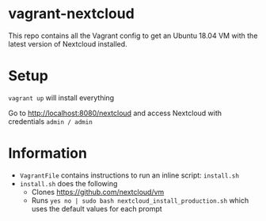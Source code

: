 # vagrant-nextcloud
This repo contains all the Vagrant config to get an Ubuntu 18.04 VM with the latest version of Nextcloud installed.

# Setup

`vagrant up` will install everything

Go to [http://localhost:8080/nextcloud](http://localhost:8080/nextcloud) and access Nextcloud with credentials `admin / admin`

# Information

- `VagrantFile` contains instructions to run an inline script: `install.sh`
- `install.sh` does the following
    - Clones https://github.com/nextcloud/vm
    - Runs `yes no | sudo bash nextcloud_install_production.sh` which uses the default values for each prompt

